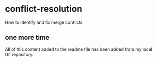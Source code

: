 # conflict-resolution
How to identify and fix merge conflicts

## one more time
All of this content added to the readme file has been added from my local Git repository.
